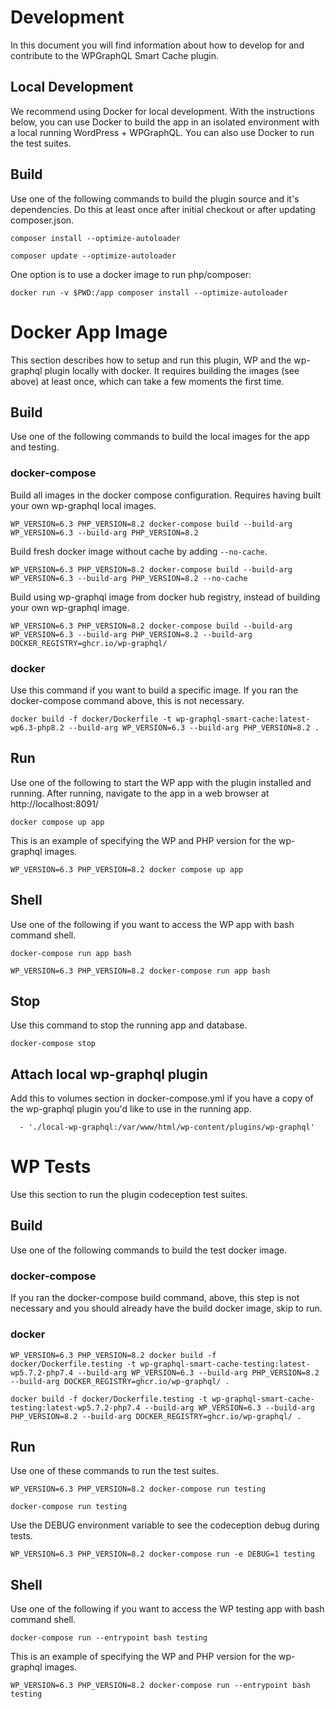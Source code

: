 # Development

In this document you will find information about how to develop for and contribute to the WPGraphQL Smart Cache plugin.

## Local Development

We recommend using Docker for local development. With the instructions below, you can use Docker to build the app in an isolated environment with a local running WordPress + WPGraphQL. You can also use Docker to run the test suites.

## Build

Use one of the following commands to build the plugin source and it's dependencies. Do this at least once after initial checkout or after updating composer.json.

    composer install --optimize-autoloader

    composer update --optimize-autoloader

One option is to use a docker image to run php/composer:

    docker run -v $PWD:/app composer install --optimize-autoloader

# Docker App Image

This section describes how to setup and run this plugin, WP and the wp-graphql plugin locally with docker. It requires building the images (see above) at least once, which can take a few moments the first time.

## Build

Use one of the following commands to build the local images for the app and testing.

### docker-compose

Build all images in the docker compose configuration. Requires having built your own wp-graphql local images.

    WP_VERSION=6.3 PHP_VERSION=8.2 docker-compose build --build-arg WP_VERSION=6.3 --build-arg PHP_VERSION=8.2

Build fresh docker image without cache by adding `--no-cache`.

    WP_VERSION=6.3 PHP_VERSION=8.2 docker-compose build --build-arg WP_VERSION=6.3 --build-arg PHP_VERSION=8.2 --no-cache

Build using wp-graphql image from docker hub registry, instead of building your own wp-graphql image.

    WP_VERSION=6.3 PHP_VERSION=8.2 docker-compose build --build-arg WP_VERSION=6.3 --build-arg PHP_VERSION=8.2 --build-arg DOCKER_REGISTRY=ghcr.io/wp-graphql/

### docker

Use this command if you want to build a specific image. If you ran the docker-compose command above, this is not necessary.

    docker build -f docker/Dockerfile -t wp-graphql-smart-cache:latest-wp6.3-php8.2 --build-arg WP_VERSION=6.3 --build-arg PHP_VERSION=8.2 .

## Run

Use one of the following to start the WP app with the plugin installed and running. After running, navigate to the app in a web browser at http://localhost:8091/

    docker compose up app

This is an example of specifying the WP and PHP version for the wp-graphql images.

    WP_VERSION=6.3 PHP_VERSION=8.2 docker compose up app

## Shell

Use one of the following if you want to access the WP app with bash command shell.

    docker-compose run app bash

    WP_VERSION=6.3 PHP_VERSION=8.2 docker-compose run app bash

## Stop

Use this command to stop the running app and database.

    docker-compose stop

## Attach local wp-graphql plugin

Add this to volumes section in docker-compose.yml if you have a copy of the wp-graphql plugin you'd like to use in the running app.

      - './local-wp-graphql:/var/www/html/wp-content/plugins/wp-graphql'

# WP Tests

Use this section to run the plugin codeception test suites.

## Build

Use one of the following commands to build the test docker image.

### docker-compose

If you ran the docker-compose build command, above, this step is not necessary and you should already have the build docker image, skip to run.

### docker

    WP_VERSION=6.3 PHP_VERSION=8.2 docker build -f docker/Dockerfile.testing -t wp-graphql-smart-cache-testing:latest-wp5.7.2-php7.4 --build-arg WP_VERSION=6.3 --build-arg PHP_VERSION=8.2 --build-arg DOCKER_REGISTRY=ghcr.io/wp-graphql/ .

    docker build -f docker/Dockerfile.testing -t wp-graphql-smart-cache-testing:latest-wp5.7.2-php7.4 --build-arg WP_VERSION=6.3 --build-arg PHP_VERSION=8.2 --build-arg DOCKER_REGISTRY=ghcr.io/wp-graphql/ .

## Run

Use one of these commands to run the test suites.

    WP_VERSION=6.3 PHP_VERSION=8.2 docker-compose run testing

    docker-compose run testing

Use the DEBUG environment variable to see the codeception debug during tests.

    WP_VERSION=6.3 PHP_VERSION=8.2 docker-compose run -e DEBUG=1 testing

## Shell

Use one of the following if you want to access the WP testing app with bash command shell.

    docker-compose run --entrypoint bash testing

This is an example of specifying the WP and PHP version for the wp-graphql images.

    WP_VERSION=6.3 PHP_VERSION=8.2 docker-compose run --entrypoint bash testing
